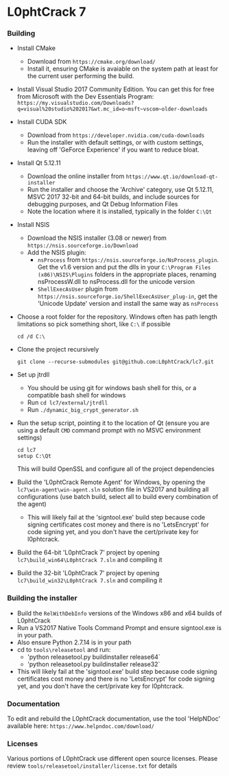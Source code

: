 # L0phtCrack 7 #

### Building ###

* Install CMake
  * Download from `https://cmake.org/download/`
  * Install it, ensuring CMake is avaiable on the system path at least for the current user performing the build.

* Install Visual Studio 2017 Community Edition. You can get this for free from Microsoft with the Dev Essentials Program:
  `https://my.visualstudio.com/Downloads?q=visual%20studio%202017&wt.mc_id=o~msft~vscom~older-downloads`

* Install CUDA SDK
  * Download from `https://developer.nvidia.com/cuda-downloads`
  * Run the installer with default settings, or with custom settings, leaving off 'GeForce Experience' if you want to reduce bloat.

* Install Qt 5.12.11
  * Download the online installer from `https://www.qt.io/download-qt-installer`
  * Run the installer and choose the 'Archive' category, use Qt 5.12.11, MSVC 2017 32-bit and 64-bit builds, and include sources for debugging purposes, and Qt Debug Information Files
  * Note the location where it is installed, typically in the folder `C:\Qt`

* Install NSIS
  * Download the NSIS installer (3.08 or newer) from `https://nsis.sourceforge.io/Download`
  * Add the NSIS plugin:
    *  `nsProcess` from `https://nsis.sourceforge.io/NsProcess_plugin`. Get the v1.6 version and put the dlls in your `C:\Program Files (x86)\NSIS\Plugins` folders in the appropriate places, renaming nsProcessW.dll to nsProcess.dll for the unicode version
    *  `ShellExecAsUser` plugin from `https://nsis.sourceforge.io/ShellExecAsUser_plug-in`, get the 'Unicode Update' version and install the same way as `nsProcess`

* Choose a root folder for the repository. Windows often has path length limitations so pick something short, like `C:\` if possible
    ```
    cd /d C:\
    ```
    
* Clone the project recursively
    ```
    git clone --recurse-submodules git@github.com:L0phtCrack/lc7.git
    ```
* Set up jtrdll
  * You should be using git for windows bash shell for this, or a compatible bash shell for windows
  * Run `cd lc7/external/jtrdll`
  * Run `./dynamic_big_crypt_generator.sh`
* Run the setup script, pointing it to the location of Qt (ensure you are using a default `CMD` command prompt with no MSVC environment settings)
    ```
    cd lc7
    setup C:\Qt
    ```
  This will build OpenSSL and configure all of the project dependencies

* Build the 'L0phtCrack Remote Agent' for Windows, by opening the `lc7\win-agent\win-agent.sln` solution file in VS2017 and building all configurations (use batch build, select all to build every combination of the agent)
  * This will likely fail at the 'signtool.exe' build step because code signing certificates cost money and there is no 'LetsEncrypt' for code signing yet, and you don't have the cert/private key for l0phtcrack.
  
* Build the 64-bit 'L0phtCrack 7' project by opening `lc7\build_win64\L0phtCrack 7.sln` and compiling it
* Build the 32-bit 'L0phtCrack 7' project by opening `lc7\build_win32\L0phtCrack 7.sln` and compiling it

### Building the installer
* Build the `RelWithDebInfo` versions of the Windows x86 and x64 builds of L0phtCrack
* Run a VS2017 Native Tools Command Prompt and ensure signtool.exe is in your path.
* Also ensure Python 2.7.14 is in your path
* cd to `tools\releasetool` and run:
  * 'python releasetool.py buildinstaller release64`
  * 'python releasetool.py buildinstaller release32`
* This will likely fail at the 'signtool.exe' build step because code signing certificates cost money and there is no 'LetsEncrypt' for code signing yet, and you don't have the cert/private key for l0phtcrack.

### Documentation ###

To edit and rebuild the L0phtCrack documentation, use the tool 'HelpNDoc' available here: ```https://www.helpndoc.com/download/```

### Licenses ###

Various portions of L0phtCrack use different open source licenses. Please review `tools/releasetool/installer/license.txt` for details